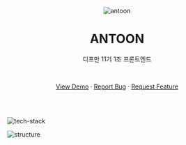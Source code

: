 <p align="center">
    <img src="https://img1.daumcdn.net/thumb/R1280x0/?scode=mtistory2&fname=https%3A%2F%2Fblog.kakaocdn.net%2Fdn%2FFa78O%2FbtrCj2UoVBO%2FZUHk6kjNAFQoa6paO3AGl1%2Fimg.png" alt="antoon" >
    <br />
    <h1 align="center">ANTOON</h1>
    <p align="center">디프만 11기 1조 프론트엔드</p>
    <br />
    <p align="center">
        <a href="https://antoon.fun/" target="_blank" rel="noreferrer noopener">View Demo</a> ·
        <a href="https://github.com/depromeet/11th_7team_web/issues" target="_blank" rel="noreferrer noopener">Report Bug</a> ·
        <a href="https://github.com/depromeet/11th_7team_web/issues" target="_blank" rel="noreferrer noopener">Request Feature</a>
    </p>
</p>

<br />
<br />

![tech-stack](https://img1.daumcdn.net/thumb/R1280x0/?scode=mtistory2&fname=https%3A%2F%2Fblog.kakaocdn.net%2Fdn%2FBtw3P%2FbtrCkJ73j67%2Ft6adhcpbKkjKsMnei1UhlK%2Fimg.png)

![structure](https://img1.daumcdn.net/thumb/R1280x0/?scode=mtistory2&fname=https%3A%2F%2Fblog.kakaocdn.net%2Fdn%2FQipuw%2FbtrCj3FLvfC%2FLqI9dYrcxbice5MuVS11B1%2Fimg.png)

